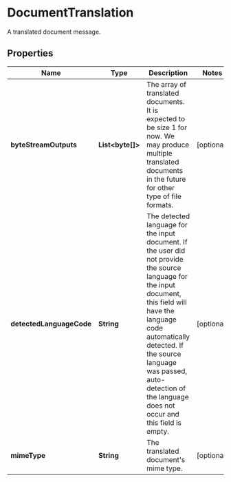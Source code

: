

# DocumentTranslation

A translated document message.

## Properties

| Name | Type | Description | Notes |
|------------ | ------------- | ------------- | -------------|
|**byteStreamOutputs** | **List&lt;byte[]&gt;** | The array of translated documents. It is expected to be size 1 for now. We may produce multiple translated documents in the future for other type of file formats. |  [optional] |
|**detectedLanguageCode** | **String** | The detected language for the input document. If the user did not provide the source language for the input document, this field will have the language code automatically detected. If the source language was passed, auto-detection of the language does not occur and this field is empty. |  [optional] |
|**mimeType** | **String** | The translated document&#39;s mime type. |  [optional] |



